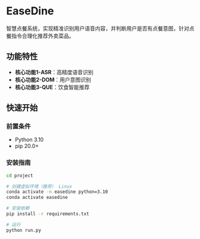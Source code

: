 # EaseDine
智慧点餐系统，实现精准识别用户语音内容，并判断用户是否有点餐意图，针对点餐指令合理化推荐外卖菜品。

## 功能特性

- **核心功能1-ASR**：高精度语音识别
- **核心功能2-DOM**：用户意图识别
- **核心功能3-QUE**：饮食智能推荐

## 快速开始

### 前置条件

- Python 3.10
- pip 20.0+

### 安装指南

```bash
cd project

# 创建虚拟环境（推荐） Linux
conda activate -n easedine python=3.10
conda activate easedine

# 安装依赖
pip install -r requirements.txt

# 运行
python run.py
```